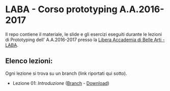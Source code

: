 # LABA - Corso prototyping A.A.2016-2017

Il repo contiene il materiale, le slide e gli esercizi eseguiti durante le lezioni di Prototyping dell' A.A.2016-2017 presso la [Libera Accademia di Belle Arti - LABA][laba].

## Elenco lezioni:
Ogni lezione si trova su un branch (link riportati qui sotto).

* Lezione 01: *Introduzione* ([Branch][lezione-01-b] - [Download][lezione-01-z])

[laba]:            http://laba.edu/
[lezione-01-b]:    https://github.com/michelemazzucco/laba-prototyping-16-17/tree/lezione-01
[lezione-01-z]:    https://github.com/michelemazzucco/laba-prototyping-16-17/archive/lezione-01.zip
